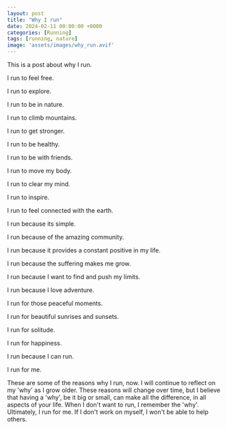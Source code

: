 ```yaml
---
layout: post
title: "Why I run"
date: 2024-02-11 00:00:00 +0000
categories: [Running]
tags: [running, nature]
image: 'assets/images/why_run.avif'
---
```

This is a post about why I run. 


I run to feel free. 

I run to explore.

I run to be in nature.

I run to climb mountains.

I run to get stronger.

I run to be healthy.

I run to be with friends.

I run to move my body.

I run to clear my mind.

I run to inspire.

I run to feel connected with the earth. 

I run because its simple.

I run because of the amazing community.

I run because it provides a constant positive in my life.

I run because the suffering makes me grow.

I run because I want to find and push my limits. 

I run because I love adventure. 

I run for those peaceful moments. 

I run for beautiful sunrises and sunsets. 

I run for solitude.

I run for happiness.

I run because I can run. 


I run for me. 


These are some of the reasons why I run, now. I will continue to reflect on my 'why' as I grow older. These reasons will change over time, but I believe that having a 'why', be it big or small, can make all the difference, in all aspects of your life. When I don't want to run, I remember the 'why'. Ultimately, I run for me. If I don't work on myself, I won't be able to help others. 




